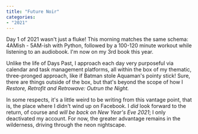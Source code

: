 ```yaml
---
title: "Future Noir"
categories:
- "2021"
---
```


Day 1 of 2021 wasn't just a fluke!  This morning matches the same schema:  4AMish - 5AM-ish with Python, followed by a 100-120 minute workout while listening to an audiobook.  I'm now on my 3rd book this year.

Unlike the life of Days Past, I approach each day very purposeful via calendar and task management platforms, all within the box of my thematic, three-pronged approach, like if Batman stole Aquaman's pointy stick!  Sure, there are things outside of the box, but that's beyond the scope of how I *Restore, Retrofit and Retrowave: Outrun the Night.*

In some respects, it's a little weird to be writing from this vantage point, that is, the place where I didn't wind up on Facebook.  I *did* look forward to the return, of course and *will be back on New Year's Eve 2021*; I only deactivated my account.  For now, the greater advantage remains in the wilderness, driving through the neon nightscape.
